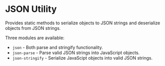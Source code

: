 JSON Utility
============

Provides static methods to serialize objects to JSON strings and
deserialize objects from JSON strings.

Three modules are available:

  * `json`           - Both parse and stringify functionality.
  * `json-parse`     - Parse valid JSON strings into JavaScript objects.
  * `json-stringify` - Serialize JavaScipt objects into valid JSON strings.
